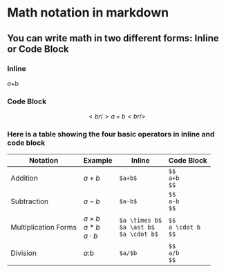 # Math notation in markdown

## You can write math in two different forms: Inline or Code Block

### Inline

$a+$b

### Code Block

$$ <br />
a+b <br />
$$

### Here is a table showing the four basic operators in  inline and code block

| Notation | Example | Inline | Code Block |
| -------- | ------- | ------ | ---------- |
| Addition | $a+b$ | ``` $a+b$ ``` | ``` $$ ```<br />``` a+b ```<br />```$$```|
| Subtraction | $a-b$ | ``` $a-b$ ``` | ``` $$ ```<br />``` a-b ```<br/>```$$```|
| Multiplication Forms | $a \times b$ <br /> $a \ast b$ <br /> $a \cdot b$ | ```$a \times b$``` <br /> ```$a \ast b$``` <br /> ```$a \cdot b$``` | ```$$``` <br /> ```a \cdot b``` <br /> ```$$``` |
| Division | $a:$b | ``` $a/$b ``` | ``` $$ ``` <br /> ``` a/b ```<br/>```$$```|
